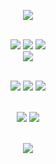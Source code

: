<p align='center'>
 <img src="://capsule-render.vercel.app/api?type=transparent&color=random&height=300&section=header&text=SungJiHoon&fontSize=90&fontColor=0800EE"/>
</p>
<div align="center">
 <div>
  <b></b><br>
  <img src="://img.shields.io/badge/javascript-%23323330.svg?style=for-the-badge&logo=javascript&logoColor=%23F7DF1E"/>
  <img src="://img.shields.io/badge/react-%2320232a.svg?style=for-the-badge&logo=react&logoColor=%2361DAFB"/>
  <img src="://img.shields.io/badge/typescript-%23007ACC.svg?style=for-the-badge&logo=typescript&logoColor=white"/>
  <br/>
  <img src="://img.shields.io/badge/-React%20Query-FF4154?style=for-the-badge&logo=react%20query&logoColor=white"/> 

  <b></b>
  <br/>
  <img src="://img.shields.io/badge/styled--components-DB7093?style=for-the-badge&logo=styled-components&logoColor=white"/>
  <img src="://img.shields.io/badge/tailwindcss-%2338B2AC.svg?style=for-the-badge&logo=tailwind-css&logoColor=white"/>
  <img src="://img.shields.io/badge/SASS-hotpink.svg?style=for-the-badge&logo=SASS&logoColor=white"/>
  
  <b></b>
  <br/>
  <img src="://img.shields.io/badge/Next-black?style=for-the-badge&logo=next.js&logoColor=white"/> 
  <img src="://img.shields.io/badge/react_native-%2320232a.svg?style=for-the-badge&logo=react&logoColor=%2361DAFB"/>
  
  <b></b>
  <br/>
  <img src="://img.shields.io/badge/webpack-%238DD6F9.svg?style=for-the-badge&logo=webpack&logoColor=black"/>
</div>
 <div>
</div>
</div>
